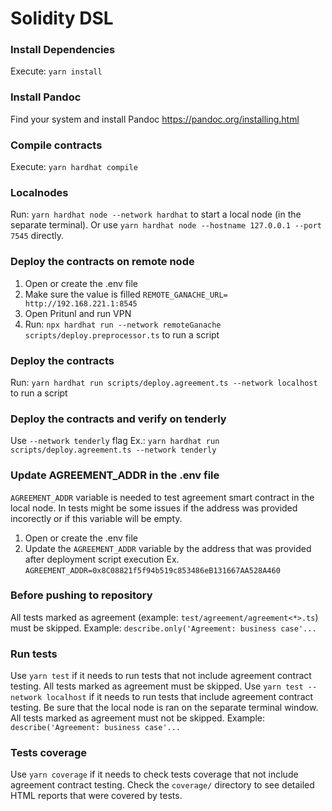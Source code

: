 # Solidity DSL

### Install Dependencies

Execute: `yarn install`

### Install Pandoc

Find your system and install Pandoc https://pandoc.org/installing.html

### Compile contracts

Execute: `yarn hardhat compile`

### Localnodes

Run: `yarn hardhat node --network hardhat` to start a local node (in the separate terminal). Or use `yarn hardhat node --hostname 127.0.0.1 --port 7545` directly.

### Deploy the contracts on remote node

1. Open or create the .env file
2. Make sure the value is filled `REMOTE_GANACHE_URL= http://192.168.221.1:8545`
3. Open Pritunl and run VPN
4. Run: `npx hardhat run --network remoteGanache scripts/deploy.preprocessor.ts` to run a script

### Deploy the contracts

Run: `yarn hardhat run scripts/deploy.agreement.ts --network localhost` to run a script

### Deploy the contracts and verify on tenderly

Use `--network tenderly` flag
Ex.: `yarn hardhat run scripts/deploy.agreement.ts --network tenderly`

### Update AGREEMENT_ADDR in the .env file

`AGREEMENT_ADDR` variable is needed to test agreement smart contract in the local node.
In tests might be some issues if the address was provided incorectly or if this variable will be empty.

1. Open or create the .env file
2. Update the `AGREEMENT_ADDR` variable by the address that was provided after deployment script execution
   Ex. `AGREEMENT_ADDR=0x8C08821f5f94b519c853486eB131667AA528A460`

### Before pushing to repository

All tests marked as agreement (example: `test/agreement/agreement<*>.ts`) must be skipped. Example: `describe.only('Agreement: business case'...`

### Run tests

Use `yarn test` if it needs to run tests that not include agreement contract testing. All tests marked as agreement must be skipped.
Use `yarn test --network localhost` if it needs to run tests that include agreement contract testing. Be sure that the local node is ran on the separate terminal window. All tests marked as agreement must not be skipped. Example: `describe('Agreement: business case'...`

### Tests coverage

Use `yarn coverage` if it needs to check tests coverage that not include agreement contract testing.
Check the `coverage/` directory to see detailed HTML reports that were covered by tests.
